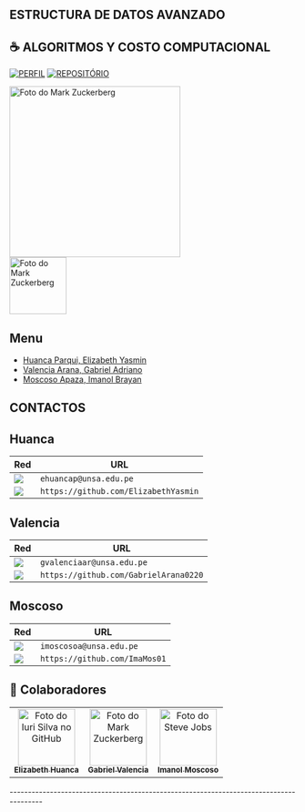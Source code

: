 ## ESTRUCTURA DE DATOS AVANZADO

## ☕ ALGORITMOS Y COSTO COMPUTACIONAL

[![PERFIL](https://img.shields.io/badge/perfil%20-%23323330.svg?&style=for-the-badge&logo=perfil&logoColor=black&color=FF0080)](https://github.com/ElizabethYasmin)
[![REPOSITÓRIO](https://img.shields.io/badge/repositório%20-%23323330.svg?&style=for-the-badge&logo=repositório&logoColor=black&color=8000FF)](https://github.com/ElizabethYasmin/EDA)


 <img src="https://upload.wikimedia.org/wikipedia/commons/7/79/Docker_%28container_engine%29_logo.png" width="300px;" alt="Foto do Mark Zuckerberg"/><br>
<img src="https://upload.wikimedia.org/wikipedia/commons/9/9a/Visual_Studio_Code_1.35_icon.svg" width="100px;" alt="Foto do Mark Zuckerberg"/><br>

## Menu
- [Huanca Parqui, Elizabeth Yasmin](#Huanca)
- [Valencia Arana, Gabriel Adriano](#Valencia)
- [Moscoso Apaza, Imanol Brayan](#Moscoso)

## CONTACTOS

## Huanca

Red | URL
------------ | -------------
<img src="https://img.shields.io/badge/Gmail-D14836?style=for-the-badge&logo=gmail&logoColor=white" /> | `ehuancap@unsa.edu.pe`
<img src="https://img.shields.io/badge/GitHub-100000?style=for-the-badge&logo=github&logoColor=white" /> | `https://github.com/ElizabethYasmin`

## Valencia

Red | URL
------------ | -------------
<img src="https://img.shields.io/badge/Gmail-D14836?style=for-the-badge&logo=gmail&logoColor=white" /> | `gvalenciaar@unsa.edu.pe`
<img src="https://img.shields.io/badge/GitHub-100000?style=for-the-badge&logo=github&logoColor=white" /> | `https://github.com/GabrielArana0220`

## Moscoso

Red | URL
------------ | -------------
<img src="https://img.shields.io/badge/Gmail-D14836?style=for-the-badge&logo=gmail&logoColor=white" /> | `imoscosoa@unsa.edu.pe`
<img src="https://img.shields.io/badge/GitHub-100000?style=for-the-badge&logo=github&logoColor=white" /> | `https://github.com/ImaMos01`


## 🤝 Colaboradores


<table>
  <tr>
    <td align="center">
      <a href="#">
        <img src="https://avatars.githubusercontent.com/u/62725994?v=4" width="100px;" alt="Foto do Iuri Silva no GitHub"/><br>
        <sub>
          <b>Elizabeth Huanca</b>
        </sub>
      </a>
    </td>
    <td align="center">
      <a href="#">
        <img src="https://avatars.githubusercontent.com/u/64212391?v=4" width="100px;" alt="Foto do Mark Zuckerberg"/><br>
        <sub>
          <b>Gabriel Valencia</b>
        </sub>
      </a>
    </td>
    <td align="center">
      <a href="#">
        <img src="https://avatars.githubusercontent.com/u/64240176?v=4" width="100px;" alt="Foto do Steve Jobs"/><br>
        <sub>
          <b>Imanol Moscoso</b>
        </sub>
      </a>
    </td>
  </tr>
</table>
---------------------------------------------------------------------------------------


